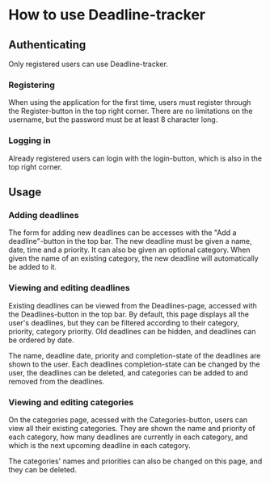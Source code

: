 # How to use Deadline-tracker

## Authenticating

Only registered users can use Deadline-tracker. 

### Registering

When using the application for the first time, users must register through the Register-button in the top right corner. There are no limitations on the username, but the password must be at least 8 character long.

### Logging in

Already registered users can login with the login-button, which is also in the top right corner.

## Usage

### Adding deadlines

The form for adding new deadlines can be accesses with the "Add a deadline"-button in the top bar. The new deadline must be given a name, date, time and a priority. It can also be given an optional category. When given the name of an existing category, the new deadline will automatically be added to it.

### Viewing and editing deadlines

Existing deadlines can be viewed from the Deadlines-page, accessed with the Deadlines-button in the top bar. By default, this page displays all the user's deadlines, but they can be filtered according to their category, priority, category priority. Old deadlines can be hidden, and deadlines can be ordered by date. 

The name, deadline date, priority and completion-state of the deadlines are shown to the user. Each deadlines completion-state can be changed by the user, the deadlines can be deleted, and categories can be added to and removed from the deadlines.

### Viewing and editing categories

On the categories page, acessed with the Categories-button, users can view all their existing categories. They are shown the name and priority of each category, how many deadlines are currently in each category, and which is the next upcoming deadline in each category. 

The categories' names and priorities can also be changed on this page, and they can be deleted.
